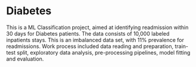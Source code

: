 # Diabetes
This is a ML Classification project, aimed at identifying readmission within 30 days for Diabetes patients.
The data consists of 10,000 labeled inpatients stays. This is an imbalanced data set, with 11% prevalence for readmissions.
Work process included data reading and preparation, train-test split, exploratory data analysis, pre-processing pipelines, model fitting and evaluation.
